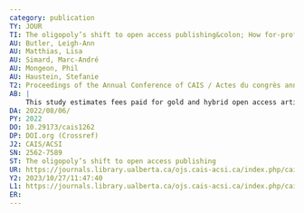 ```yaml
---
category: publication
TY: JOUR
TI: The oligopoly’s shift to open access publishing&colon; How for-profit publishers benefit from gold and hybrid article processing charges
AU: Butler, Leigh-Ann
AU: Matthias, Lisa
AU: Simard, Marc-André
AU: Mongeon, Phil
AU: Haustein, Stefanie
T2: Proceedings of the Annual Conference of CAIS / Actes du congrès annuel de l'ACSI
AB: |
    This study estimates fees paid for gold and hybrid open access articles in journals published by the oligopoly of academic publishers, which acknowledge funding from the Canadian Tri-Agency. It employs bibliometric methods using data from Web of Science, Unpaywall, open datasets of article processing charges list prices as well as historical fees retrieved via the Internet Archive Wayback Machine for journals published by Elsevier, Springer-Nature, Wiley, Sage and Taylor & Francis to estimate article processing charges for open access articles published between 2015 and 2018 that acknowledge funding from the Canadian Federal funding agencies CIHR, NSERC, and SSHRC, as well as grants jointly administered by the Tri-Agency. During the four-year period analyzed, a total of 6,892 gold and 4,097 hybrid articles that acknowledge Tri-Agency funding were identified, for which the total list prices amount to $US 27.6 million.
DA: 2022/08/06/
PY: 2022
DO: 10.29173/cais1262
DP: DOI.org (Crossref)
J2: CAIS/ACSI
SN: 2562-7589
ST: The oligopoly’s shift to open access publishing
UR: https://journals.library.ualberta.ca/ojs.cais-acsi.ca/index.php/cais-asci/article/view/1262
Y2: 2023/10/27/11:47:40
L1: https://journals.library.ualberta.ca/ojs.cais-acsi.ca/index.php/cais-asci/article/download/1262/1195
ER: 
---
```

